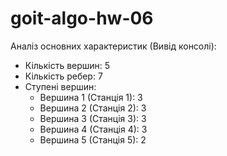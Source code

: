 # goit-algo-hw-06

Аналіз основних характеристик (Вивід консолі):
- Кількість вершин: 5
- Кількість ребер: 7
- Ступені вершин:
  - Вершина 1 (Станція 1): 3
  - Вершина 2 (Станція 2): 3
  - Вершина 3 (Станція 3): 3
  - Вершина 4 (Станція 4): 3
  - Вершина 5 (Станція 5): 2
